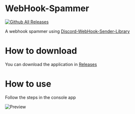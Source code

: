 # WebHook-Spammer

[![Github All Releases](https://img.shields.io/github/downloads/01-Feli/WebHook-Spammer/total.svg)]()

A webhook spammer using [Discord-WebHook-Sender-Library](https://github.com/01-Feli/Discord-WebHook-Sender-Library)

# How to download

You can download the application in [Releases](https://github.com/01-Feli/WebHook-Spammer/releases)

# How to use
Follow the steps in the console app

![Preview](https://i.imgur.com/zvwYtEw.png)

